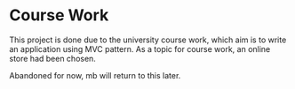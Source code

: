 # Course Work

This project is done due to the university course work, which aim is to write an application using MVC pattern. As a topic for course work, an online store had been chosen. 

Abandoned for now, mb will return to this later. 
